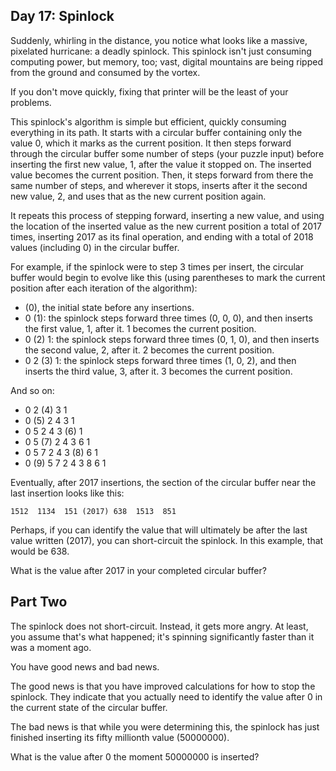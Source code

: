 ## Day 17: Spinlock

Suddenly, whirling in the distance, you notice what looks like a massive, pixelated hurricane: a deadly spinlock. This spinlock isn't just consuming computing power, but memory, too; vast, digital mountains are being ripped from the ground and consumed by the vortex.

If you don't move quickly, fixing that printer will be the least of your problems.

This spinlock's algorithm is simple but efficient, quickly consuming everything in its path. It starts with a circular buffer containing only the value 0, which it marks as the current position. It then steps forward through the circular buffer some number of steps (your puzzle input) before inserting the first new value, 1, after the value it stopped on. The inserted value becomes the current position. Then, it steps forward from there the same number of steps, and wherever it stops, inserts after it the second new value, 2, and uses that as the new current position again.

It repeats this process of stepping forward, inserting a new value, and using the location of the inserted value as the new current position a total of 2017 times, inserting 2017 as its final operation, and ending with a total of 2018 values (including 0) in the circular buffer.

For example, if the spinlock were to step 3 times per insert, the circular buffer would begin to evolve like this (using parentheses to mark the current position after each iteration of the algorithm):

* (0), the initial state before any insertions.
* 0 (1): the spinlock steps forward three times (0, 0, 0), and then inserts the first value, 1, after it. 1 becomes the current position.
* 0 (2) 1: the spinlock steps forward three times (0, 1, 0), and then inserts the second value, 2, after it. 2 becomes the current position.
* 0  2 (3) 1: the spinlock steps forward three times (1, 0, 2), and then inserts the third value, 3, after it. 3 becomes the current position.

And so on:

* 0  2 (4) 3  1
* 0 (5) 2  4  3  1
* 0  5  2  4  3 (6) 1
* 0  5 (7) 2  4  3  6  1
* 0  5  7  2  4  3 (8) 6  1
* 0 (9) 5  7  2  4  3  8  6  1

Eventually, after 2017 insertions, the section of the circular buffer near the last insertion looks like this:

`1512  1134  151 (2017) 638  1513  851`

Perhaps, if you can identify the value that will ultimately be after the last value written (2017), you can short-circuit the spinlock. In this example, that would be 638.

What is the value after 2017 in your completed circular buffer?

## Part Two

The spinlock does not short-circuit. Instead, it gets more angry. At least, you assume that's what happened; it's spinning significantly faster than it was a moment ago.

You have good news and bad news.

The good news is that you have improved calculations for how to stop the spinlock. They indicate that you actually need to identify the value after 0 in the current state of the circular buffer.

The bad news is that while you were determining this, the spinlock has just finished inserting its fifty millionth value (50000000).

What is the value after 0 the moment 50000000 is inserted?
